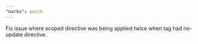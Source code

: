 ```yaml
---
"marko": patch
---
```


Fix issue where scoped directive was being applied twice when tag had no-update directive.
